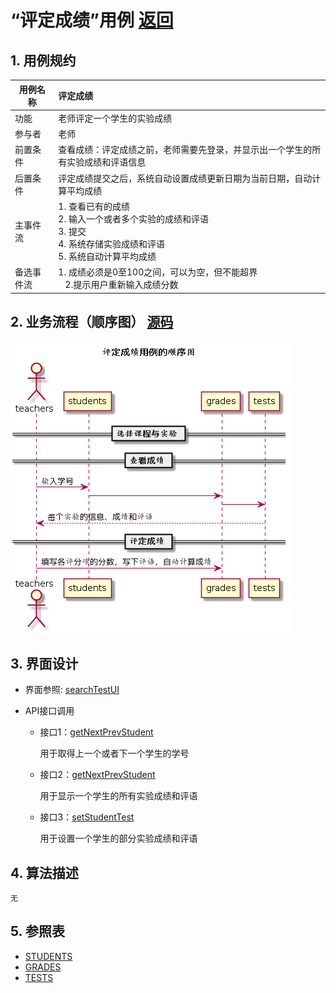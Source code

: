 # “评定成绩”用例 [返回](../../README.md)
## 1. 用例规约

|用例名称|评定成绩|
|-------|:-------------|
|功能|老师评定一个学生的实验成绩|
|参与者|老师|
|前置条件|查看成绩：评定成绩之前，老师需要先登录，并显示出一个学生的所有实验成绩和评语信息|
|后置条件| 评定成绩提交之后，系统自动设置成绩更新日期为当前日期，自动计算平均成绩|
|主事件流| 1. 查看已有的成绩 <br/> 2. 输入一个或者多个实验的成绩和评语  <br/> 3. 提交  <br/> 4. 系统存储实验成绩和评语<br/> 5. 系统自动计算平均成绩|
|备选事件流|1. 成绩必须是0至100之间，可以为空，但不能超界 <br/>&nbsp;&nbsp; 2.提示用户重新输入成绩分数|


## 2. 业务流程（顺序图） [源码](../hd/enterGrades.wsd)
![sequence1](../../image/hd/enterGrades.png) 

    
## 3. 界面设计
- 界面参照: [searchTestUI](../../image/ui/enterGrades.png)

- API接口调用

    - 接口1：[getNextPrevStudent](../../api/getNextPrevStudent.md) 
        
        用于取得上一个或者下一个学生的学号
        
    - 接口2：[getNextPrevStudent](../../api/getStudentTest.md) 
        
        用于显示一个学生的所有实验成绩和评语
         
    - 接口3：[setStudentTest](../../api/setStudentTest.md) 
    
        用于设置一个学生的部分实验成绩和评语
    
## 4. 算法描述
    无
    
## 5. 参照表

- [STUDENTS](../data.md/#STUDENTS)
- [GRADES](../data.md/#GRADES)
- [TESTS](../data.md/#TESTS)



